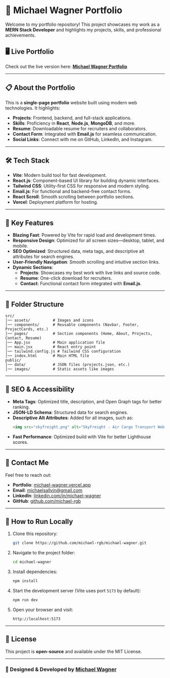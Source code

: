 # 🚀 Michael Wagner Portfolio

Welcome to my portfolio repository! This project showcases my work as a **MERN Stack Developer** and highlights my projects, skills, and professional achievements.

## 🖥️ Live Portfolio

Check out the live version here: [**Michael Wagner Portfolio**](https://michael-wagner.vercel.app/)

---

## 📋 About the Portfolio

This is a **single-page portfolio** website built using modern web technologies. It highlights:

- **Projects**: Frontend, backend, and full-stack applications.
- **Skills**: Proficiency in **React**, **Node.js**, **MongoDB**, and more.
- **Resume**: Downloadable resume for recruiters and collaborators.
- **Contact Form**: Integrated with **Email.js** for seamless communication.
- **Social Links**: Connect with me on GitHub, LinkedIn, and Instagram.

---

## 🛠️ Tech Stack

- **Vite**: Modern build tool for fast development.
- **React.js**: Component-based UI library for building dynamic interfaces.
- **Tailwind CSS**: Utility-first CSS for responsive and modern styling.
- **Email.js**: For functional and backend-free contact forms.
- **React Scroll**: Smooth scrolling between portfolio sections.
- **Vercel**: Deployment platform for hosting.

---

## 🌟 Key Features

- **Blazing Fast**: Powered by Vite for rapid load and development times.
- **Responsive Design**: Optimized for all screen sizes—desktop, tablet, and mobile.
- **SEO Optimized**: Structured data, meta tags, and descriptive alt attributes for search engines.
- **User-Friendly Navigation**: Smooth scrolling and intuitive section links.
- **Dynamic Sections**:
  - **Projects**: Showcases my best work with live links and source code.
  - **Resume**: One-click download for recruiters.
  - **Contact**: Functional contact form integrated with **Email.js**.

---

## 📂 Folder Structure

```
src/
│── assets/          # Images and icons
│── components/      # Reusable components (Navbar, Footer, ProjectCards, etc.)
│── pages/           # Section components (Home, About, Projects, Contact, Resume)
│── App.jsx          # Main application file
│── main.jsx         # React entry point
│── tailwind.config.js # Tailwind CSS configuration
│── index.html       # Main HTML file
public/
│── data/            # JSON files (projects.json, etc.)
│── images/          # Static assets like images
```

---

## 🎯 SEO & Accessibility

- **Meta Tags**: Optimized title, description, and Open Graph tags for better ranking.
- **JSON-LD Schema**: Structured data for search engines.
- **Descriptive Alt Attributes**: Added for all images, such as:
  ```html
  <img src="skyfreight.png" alt="SkyFreight - Air Cargo Transport Website" />
  ```
- **Fast Performance**: Optimized build with Vite for better Lighthouse scores.

---

## 📧 Contact Me

Feel free to reach out:

- **Portfolio**: [michael-wagner.vercel.app](https://michael-wagner.vercel.app/)
- **Email**: michaelsallvin@gmail.com
- **LinkedIn**: [linkedin.com/in/michael-wagner](https://linkedin.com/in/smichael-wagner)
- **GitHub**: [github.com/michael-rgb](https://github.com/michael-rgb)

---

## 🚀 How to Run Locally

1. Clone this repository:
   ```bash
   git clone https://github.com/michael-rgb/michael-wagner.git
   ```
2. Navigate to the project folder:
   ```bash
   cd michael-wagner
   ```
3. Install dependencies:
   ```bash
   npm install
   ```
4. Start the development server (Vite uses port `5173` by default):
   ```bash
   npm run dev
   ```
5. Open your browser and visit:
   ```
   http://localhost:5173
   ```

---

## 📝 License

This project is **open-source** and available under the MIT License.

---

### 🎨 Designed & Developed by [**Michael Wagner**](https://linkedin.com/in/michael-wagner)
